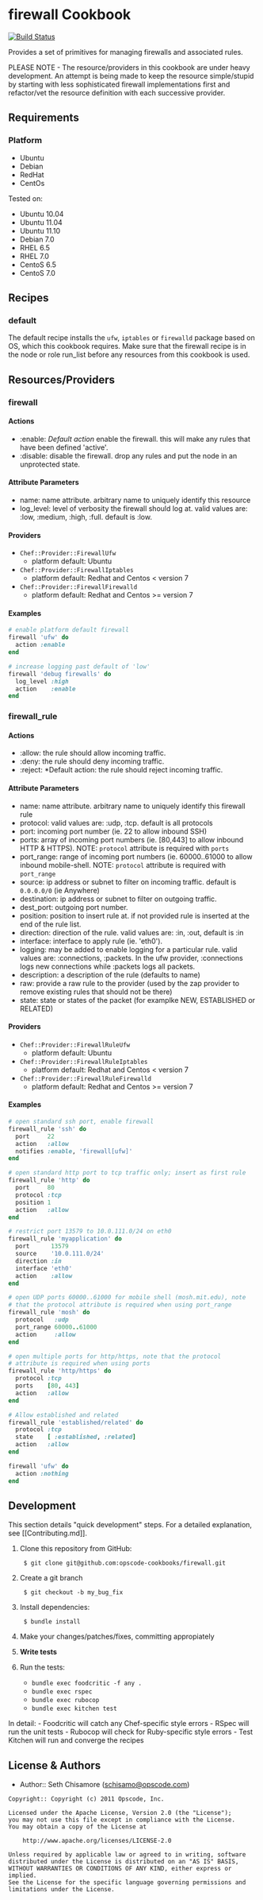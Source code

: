 firewall Cookbook
=================
[![Build Status](https://secure.travis-ci.org/opscode-cookbooks/firewall.png?branch=master)](http://travis-ci.org/opscode-cookbooks/firewall)

Provides a set of primitives for managing firewalls and associated rules.

PLEASE NOTE - The resource/providers in this cookbook are under heavy development. An attempt is being made to keep the resource simple/stupid by starting with less sophisticated firewall implementations first and refactor/vet the resource definition with each successive provider.


Requirements
------------
### Platform
* Ubuntu
* Debian
* RedHat
* CentOs

Tested on:
* Ubuntu 10.04
* Ubuntu 11.04
* Ubuntu 11.10
* Debian 7.0
* RHEL 6.5
* RHEL 7.0
* CentoS 6.5
* CentoS 7.0

Recipes
-------
### default
The default recipe installs the `ufw`, `iptables` or `firewalld` package based on OS, which this cookbook requires. Make sure that the firewall recipe is in the node or role run_list before any resources from this cookbook is used.


Resources/Providers
-------------------
### firewall
#### Actions
- :enable: *Default action* enable the firewall.  this will make any rules that have been defined 'active'.
- :disable: disable the firewall. drop any rules and put the node in an unprotected state.

#### Attribute Parameters
- name: name attribute. arbitrary name to uniquely identify this resource
- log_level: level of verbosity the firewall should log at. valid values are: :low, :medium, :high, :full. default is :low.

#### Providers
- `Chef::Provider::FirewallUfw`
    - platform default: Ubuntu
- `Chef::Provider::FirewallIptables`
    - platform default: Redhat and Centos < version 7
- `Chef::Provider::FirewallFirewalld`
    - platform default: Redhat and Centos >= version 7

#### Examples

```ruby
# enable platform default firewall
firewall 'ufw' do
  action :enable
end

# increase logging past default of 'low'
firewall 'debug firewalls' do
  log_level :high
  action    :enable
end
```

### firewall_rule

#### Actions
- :allow: the rule should allow incoming traffic.
- :deny: the rule should deny incoming traffic.
- :reject: *Default action: the rule should reject incoming traffic.

#### Attribute Parameters
- name: name attribute. arbitrary name to uniquely identify this firewall rule
- protocol: valid values are: :udp, :tcp. default is all protocols
- port: incoming port number (ie. 22 to allow inbound SSH)
- ports: array of incoming port numbers (ie. [80,443] to allow inbound HTTP & HTTPS). NOTE: `protocol` attribute is required with `ports`
- port_range: range of incoming port numbers (ie. 60000..61000 to allow inbound mobile-shell. NOTE: `protocol` attribute is required with `port_range`
- source: ip address or subnet to filter on incoming traffic. default is `0.0.0.0/0` (ie Anywhere)
- destination: ip address or subnet to filter on outgoing traffic.
- dest_port: outgoing port number.
- position: position to insert rule at. if not provided rule is inserted at the end of the rule list.
- direction: direction of the rule. valid values are: :in, :out, default is :in
- interface: interface to apply rule (ie. 'eth0').
- logging: may be added to enable logging for a particular rule. valid values are: :connections, :packets. In the ufw provider, :connections logs new connections while :packets logs all packets.
- description: a description of the rule (defaults to name)
- raw: provide a raw rule to the provider (used by the zap provider to remove existing rules that should not be there)
- state: state or states of the packet (for examplke NEW, ESTABLISHED or RELATED)

#### Providers

- `Chef::Provider::FirewallRuleUfw`
    - platform default: Ubuntu
- `Chef::Provider::FirewallRuleIptables`
    - platform default: Redhat and Centos < version 7
- `Chef::Provider::FirewallRuleFirewalld`
    - platform default: Redhat and Centos >= version 7

#### Examples

```ruby
# open standard ssh port, enable firewall
firewall_rule 'ssh' do
  port     22
  action   :allow
  notifies :enable, 'firewall[ufw]'
end

# open standard http port to tcp traffic only; insert as first rule
firewall_rule 'http' do
  port     80
  protocol :tcp
  position 1
  action   :allow
end

# restrict port 13579 to 10.0.111.0/24 on eth0
firewall_rule 'myapplication' do
  port      13579
  source    '10.0.111.0/24'
  direction :in
  interface 'eth0'
  action    :allow
end

# open UDP ports 60000..61000 for mobile shell (mosh.mit.edu), note
# that the protocol attribute is required when using port_range
firewall_rule 'mosh' do
  protocol   :udp
  port_range 60000..61000
  action     :allow
end

# open multiple ports for http/https, note that the protocol
# attribute is required when using ports
firewall_rule 'http/https' do
  protocol :tcp
  ports    [80, 443]
  action   :allow
end

# Allow established and related
firewall_rule 'established/related' do
  protocol :tcp
  state    [ :established, :related]
  action   :allow
end

firewall 'ufw' do
  action :nothing
end
```


Development
-----------
This section details "quick development" steps. For a detailed explanation, see [[Contributing.md]].

1. Clone this repository from GitHub:

        $ git clone git@github.com:opscode-cookbooks/firewall.git

2. Create a git branch

        $ git checkout -b my_bug_fix

3. Install dependencies:

        $ bundle install

4. Make your changes/patches/fixes, committing appropiately
5. **Write tests**
6. Run the tests:
    - `bundle exec foodcritic -f any .`
    - `bundle exec rspec`
    - `bundle exec rubocop`
    - `bundle exec kitchen test`

  In detail:
    - Foodcritic will catch any Chef-specific style errors
    - RSpec will run the unit tests
    - Rubocop will check for Ruby-specific style errors
    - Test Kitchen will run and converge the recipes


License & Authors
-----------------
- Author:: Seth Chisamore (<schisamo@opscode.com>)

```text
Copyright:: Copyright (c) 2011 Opscode, Inc.

Licensed under the Apache License, Version 2.0 (the "License");
you may not use this file except in compliance with the License.
You may obtain a copy of the License at

    http://www.apache.org/licenses/LICENSE-2.0

Unless required by applicable law or agreed to in writing, software
distributed under the License is distributed on an "AS IS" BASIS,
WITHOUT WARRANTIES OR CONDITIONS OF ANY KIND, either express or implied.
See the License for the specific language governing permissions and
limitations under the License.
```
